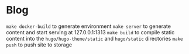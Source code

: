 # Blog

`make docker-build` to generate environment
`make server` to generate content and start serving at 127.0.0.1:1313
`make build` to compile static content into the `hugo/hugo-theme/static` and `hugo/static` directories
`make push` to push site to storage
